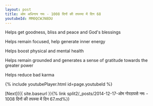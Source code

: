 ```yaml
---
layout: post
title: ओम अधिनाय नमः - 1008 दिनों की तपस्या में दिन 68
youtubeId: MM0QCWJN8DU
---
```

 
 
Helps get goodness, bliss and peace and God's blessings
 
Helps remain focused, help generate inner energy 
 
Helps boost physical and mental health 
 
Helps remain grounded and generates a sense of gratitude towards the greater power 
 
Helps reduce bad karma
 
 
 
 


{% include youtubePlayer.html id=page.youtubeId %}
 
[Next]({{ site.baseurl }}{% link  split2/_posts/2014-12-17-ओम गोरठापसे नमः - 1008 दिनों की तपस्या में दिन 67.md%})
 

